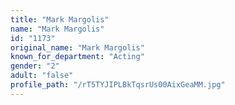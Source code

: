 ```yaml
---
title: "Mark Margolis"
name: "Mark Margolis"
id: "1173"
original_name: "Mark Margolis"
known_for_department: "Acting"
gender: "2"
adult: "false"
profile_path: "/rT5TYJIPLBkTqsrUs00AixGeaMM.jpg"
---
```

